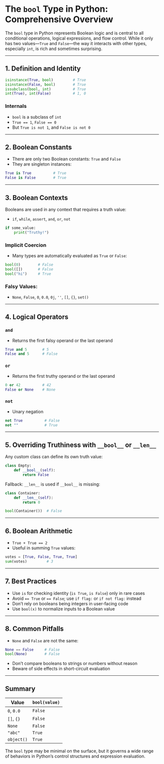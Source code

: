 # The `bool` Type in Python: Comprehensive Overview

The `bool` type in Python represents Boolean logic and is central to all conditional operations, logical expressions, and flow control. While it only has two values—`True` and `False`—the way it interacts with other types, especially `int`, is rich and sometimes surprising.

---

## 1. Definition and Identity

```python
isinstance(True, bool)         # True
isinstance(False, bool)        # True
issubclass(bool, int)          # True
int(True), int(False)          # 1, 0
```

### Internals

* `bool` is a subclass of `int`
* `True == 1`, `False == 0`
* But `True is not 1`, and `False is not 0`

---

## 2. Boolean Constants

* There are only two Boolean constants: `True` and `False`
* They are singleton instances:

```python
True is True          # True
False is False        # True
```

---

## 3. Boolean Contexts

Booleans are used in any context that requires a truth value:

* `if`, `while`, `assert`, `and`, `or`, `not`

```python
if some_value:
    print("Truthy!")
```

### Implicit Coercion

* Many types are automatically evaluated as `True` or `False`:

```python
bool(0)        # False
bool([])       # False
bool("hi")     # True
```

### Falsy Values:

* `None`, `False`, `0`, `0.0`, `0j`, `''`, `[]`, `{}`, `set()`

---

## 4. Logical Operators

### `and`

* Returns the first falsy operand or the last operand

```python
True and 5       # 5
False and 5      # False
```

### `or`

* Returns the first truthy operand or the last operand

```python
0 or 42          # 42
False or None    # None
```

### `not`

* Unary negation

```python
not True          # False
not ""            # True
```

---

## 5. Overriding Truthiness with `__bool__` or `__len__`

Any custom class can define its own truth value:

```python
class Empty:
    def __bool__(self):
        return False
```

Fallback: `__len__` is used if `__bool__` is missing:

```python
class Container:
    def __len__(self):
        return 0

bool(Container())  # False
```

---

## 6. Boolean Arithmetic

* `True + True == 2`
* Useful in summing `True` values:

```python
votes = [True, False, True, True]
sum(votes)         # 3
```

---

## 7. Best Practices

* Use `is` for checking identity (`is True`, `is False`) only in rare cases
* Avoid `== True` or `== False`; use `if flag:` or `if not flag:` instead
* Don’t rely on booleans being integers in user-facing code
* Use `bool(x)` to normalize inputs to a Boolean value

---

## 8. Common Pitfalls

* `None` and `False` are not the same:

```python
None == False     # False
bool(None)        # False
```

* Don’t compare booleans to strings or numbers without reason
* Beware of side effects in short-circuit evaluation

---

## Summary

| Value      | `bool(value)` |
| ---------- | ------------- |
| `0`, `0.0` | `False`       |
| `[]`, `{}` | `False`       |
| `None`     | `False`       |
| `"abc"`    | `True`        |
| `object()` | `True`        |

The `bool` type may be minimal on the surface, but it governs a wide range of behaviors in Python’s control structures and expression evaluation.

